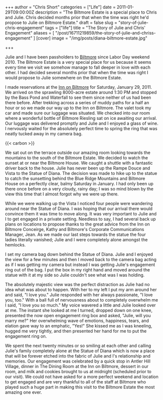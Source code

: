 +++
author = "Chris Short"
categories = ["Life"]
date = 2011-01-29T09:00:00Z
description = "The Biltmore Estate is a special place to Chris and Julie. Chris decided months prior that when the time was right he'd propose to Julie on Biltmore Estate."
draft = false
slug = "story-of-julie-chris-engagement"
tags = ["life"]
title = "The Story of Julie and Chris' Engagement"
aliases = [
    "/post/16711219859/the-story-of-julie-and-chriss-engagement"
]
[cover]
image = "/img/posts/diana-biltmore-estate.jpg"

+++

Julie and I have been passholders to [Biltmore](http://www.biltmore.com/) since Labor Day weekend 2010.  The Biltmore Estate is a very special place for us because it seems every time we visit we somehow manage to fall deeper in love with each other.  I had decided several months prior that when the time was right I would propose to Julie somewhere on the Biltmore Estate.



I made reservations at the [Inn on Biltmore](http://www.biltmore.com/stay/inn) for Saturday, January 29, 2011.  We arrived on the sprawling 8000-acre estate around 1:30 PM and stopped by the Bass Pond and Waterfall to see them since neither of us had been there before.  After trekking across a series of muddy paths for a half an hour or so we made our way up to the Inn on Biltmore.  The valet took my car and made sure our luggage was situated.  We checked into our room where a wonderful bottle of Biltmore Riesling sat on ice awaiting our arrival.  Our luggage was delivered promptly and Julie and I enjoyed a glass of wine.  I nervously waited for the absolutely perfect time to spring the ring that was neatly tucked away in my camera bag.

{{< carbon >}}

We sat out on the terrace outside our amazing room looking towards the mountains to the south of the Biltmore Estate.  We decided to watch the sunset at or near the Biltmore House.  We caught a shuttle with a fantastic driver back to the house.  Julie has never been up the Rampe Douce and Vista to the Statue of Diana.  The decision was made to hike up to the statue to catch the sunsetting behind the Blue Ridge Mountains and Biltmore House on a perfectly clear, balmy Saturday in January.  I had only been up there once before on a very cloudy, rainy day; I was so mind blown by the view this time that I almost forgot why we were up there.

While we were walking up the Vista I noticed four people were wandering around near the Statue of Diana.  I was hoping that our arrival there would convince them it was time to move along.  It was very important to Julie and I to get engaged in a private setting.  Needless to say, I had several back up plans on locations to propose thanks to the great advice from the Inn on Biltmore Conceirge, Kathy and Biltmore's Corporate Communications Manager, Jean.  As we made our last steps towards the statue the four ladies literally vanished; Julie and I were completely alone amongst the hemlocks.

I set my camera bag down behind the Statue of Diana.  Julie and I enjoyed the view for a few minutes and then I moved back to the camera bag acting as if I was getting my camera but instead I was getting Julie's engagement ring out of the bag.  I put the box in my right hand and moved around the statue with it at my side so Julie couldn't see what was I was holding.

The absolutely majestic view was the perfect distraction as Julie had no idea what was about to happen.  With her to my left I put my arm around her and said, "I love you."  Julie responded with her always passionate, "I love you, too."  With a ball full of nervousness about to completely overwhelm me I said, "I love you so much."  My voice wavered a little and Julie looked over at me.  The instant she looked at me I turned, dropped down on one knee, presented the now open engagement ring box and asked, "Julie, will you marry me?"  Her overwhelming wave of emotions, happiness, tears, and elation gave way to an emphatic, "Yes!"  She kissed me as I was kneeling, hugged me very tightly, and then presented her hand for me to put the engagement ring on.

We spent the next twenty minutes or so smiling at each other and calling Julie's family completely alone at the Statue of Diana which is now a place that will be forever etched into the fabric of Julie and I's relationship and memories.  Our engagement was celebrated by a quick stop in Antler Hill Village, dinner in The Dining Room at the Inn on Biltmore, dessert in our room, and milk and cookies brought to us at midnight (scheduled prior to our visit).  We could not have asked for a more perfect weekend and location to get engaged and are very thankful to all of the staff at Biltmore who played such a huge part in making this visit to the Biltmore Estate the most amazing one ever.
